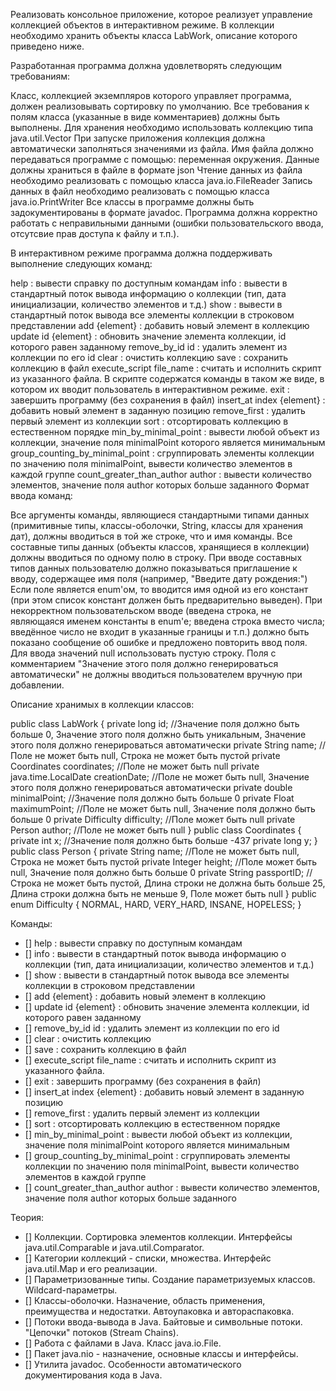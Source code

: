 Реализовать консольное приложение, которое реализует управление коллекцией объектов в интерактивном режиме.
В коллекции необходимо хранить объекты класса LabWork, описание которого приведено ниже.

Разработанная программа должна удовлетворять следующим требованиям:

Класс, коллекцией экземпляров которого управляет программа, должен реализовывать сортировку по умолчанию.
Все требования к полям класса (указанные в виде комментариев) должны быть выполнены.
Для хранения необходимо использовать коллекцию типа java.util.Vector
При запуске приложения коллекция должна автоматически заполняться значениями из файла.
Имя файла должно передаваться программе с помощью: переменная окружения.
Данные должны храниться в файле в формате json
Чтение данных из файла необходимо реализовать с помощью класса java.io.FileReader
Запись данных в файл необходимо реализовать с помощью класса java.io.PrintWriter
Все классы в программе должны быть задокументированы в формате javadoc.
Программа должна корректно работать с неправильными данными (ошибки пользовательского ввода, отсутсвие прав доступа к файлу и т.п.).

В интерактивном режиме программа должна поддерживать выполнение следующих команд:

help : вывести справку по доступным командам
info : вывести в стандартный поток вывода информацию о коллекции (тип, дата инициализации, количество элементов и т.д.)
show : вывести в стандартный поток вывода все элементы коллекции в строковом представлении
add {element} : добавить новый элемент в коллекцию
update id {element} : обновить значение элемента коллекции, id которого равен заданному
remove_by_id id : удалить элемент из коллекции по его id
clear : очистить коллекцию
save : сохранить коллекцию в файл
execute_script file_name : считать и исполнить скрипт из указанного файла. В скрипте содержатся команды в таком же виде, в котором их вводит пользователь в интерактивном режиме.
exit : завершить программу (без сохранения в файл)
insert_at index {element} : добавить новый элемент в заданную позицию
remove_first : удалить первый элемент из коллекции
sort : отсортировать коллекцию в естественном порядке
min_by_minimal_point : вывести любой объект из коллекции, значение поля minimalPoint которого является минимальным
group_counting_by_minimal_point : сгруппировать элементы коллекции по значению поля minimalPoint, вывести количество элементов в каждой группе
count_greater_than_author author : вывести количество элементов, значение поля author которых больше заданного
Формат ввода команд:

Все аргументы команды, являющиеся стандартными типами данных (примитивные типы, классы-оболочки, String, классы для хранения дат), должны вводиться в той же строке, что и имя команды.
Все составные типы данных (объекты классов, хранящиеся в коллекции) должны вводиться по одному полю в строку.
При вводе составных типов данных пользователю должно показываться приглашение к вводу, содержащее имя поля (например, "Введите дату рождения:")
Если поле является enum'ом, то вводится имя одной из его констант (при этом список констант должен быть предварительно выведен).
При некорректном пользовательском вводе (введена строка, не являющаяся именем константы в enum'е; введена строка вместо числа; введённое число не входит в указанные границы и т.п.) должно быть показано сообщение об ошибке и предложено повторить ввод поля.
Для ввода значений null использовать пустую строку.
Поля с комментарием "Значение этого поля должно генерироваться автоматически" не должны вводиться пользователем вручную при добавлении.

Описание хранимых в коллекции классов:

public class LabWork {
    private long id; //Значение поля должно быть больше 0, Значение этого поля должно быть уникальным, Значение этого поля должно генерироваться автоматически
    private String name; //Поле не может быть null, Строка не может быть пустой
    private Coordinates coordinates; //Поле не может быть null
    private java.time.LocalDate creationDate; //Поле не может быть null, Значение этого поля должно генерироваться автоматически
    private double minimalPoint; //Значение поля должно быть больше 0
    private Float maximumPoint; //Поле не может быть null, Значение поля должно быть больше 0
    private Difficulty difficulty; //Поле может быть null
    private Person author; //Поле не может быть null
}
public class Coordinates {
    private int x; //Значение поля должно быть больше -437
    private long y;
}
public class Person {
    private String name; //Поле не может быть null, Строка не может быть пустой
    private Integer height; //Поле может быть null, Значение поля должно быть больше 0
    private String passportID; //Строка не может быть пустой, Длина строки не должна быть больше 25, Длина строки должна быть не меньше 9, Поле может быть null
}
public enum Difficulty {
    NORMAL,
    HARD,
    VERY_HARD,
    INSANE,
    HOPELESS;
}

Команды:

- [] help : вывести справку по доступным командам
- [] info : вывести в стандартный поток вывода информацию о коллекции (тип, дата инициализации, количество элементов и т.д.)
- [] show : вывести в стандартный поток вывода все элементы коллекции в строковом представлении
- [] add {element} : добавить новый элемент в коллекцию
- [] update id {element} : обновить значение элемента коллекции, id которого равен заданному
- [] remove_by_id id : удалить элемент из коллекции по его id
- [] clear : очистить коллекцию
- [] save : сохранить коллекцию в файл
- [] execute_script file_name : считать и исполнить скрипт из указанного файла.
- [] exit : завершить программу (без сохранения в файл)
- [] insert_at index {element} : добавить новый элемент в заданную позицию
- [] remove_first : удалить первый элемент из коллекции
- [] sort : отсортировать коллекцию в естественном порядке
- [] min_by_minimal_point : вывести любой объект из коллекции, значение поля minimalPoint которого является минимальным
- [] group_counting_by_minimal_point : сгруппировать элементы коллекции по значению поля minimalPoint, вывести количество элементов в каждой группе
- [] count_greater_than_author author : вывести количество элементов, значение поля author которых больше заданного

Теория:

- [] Коллекции. Сортировка элементов коллекции. Интерфейсы java.util.Comparable и java.util.Comparator.
- [] Категории коллекций - списки, множества. Интерфейс java.util.Map и его реализации.
- [] Параметризованные типы. Создание параметризуемых классов. Wildcard-параметры.
- [] Классы-оболочки. Назначение, область применения, преимущества и недостатки. Автоупаковка и автораспаковка.
- [] Потоки ввода-вывода в Java. Байтовые и символьные потоки. "Цепочки" потоков (Stream Chains).
- [] Работа с файлами в Java. Класс java.io.File.
- [] Пакет java.nio - назначение, основные классы и интерфейсы.
- [] Утилита javadoc. Особенности автоматического документирования кода в Java.

